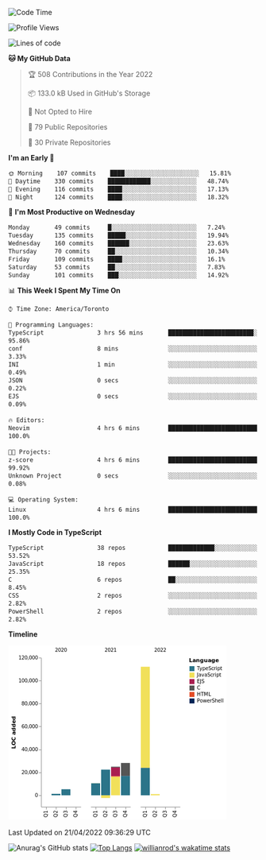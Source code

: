 <!--START_SECTION:waka-->
![Code Time](http://img.shields.io/badge/Code%20Time-209%20hrs%2059%20mins-blue)

![Profile Views](http://img.shields.io/badge/Profile%20Views-34-blue)

![Lines of code](https://img.shields.io/badge/From%20Hello%20World%20I%27ve%20Written-203%20Thousand%20lines%20of%20code-blue)

**🐱 My GitHub Data** 

> 🏆 508 Contributions in the Year 2022
 > 
> 📦 133.0 kB Used in GitHub's Storage 
 > 
> 🚫 Not Opted to Hire
 > 
> 📜 79 Public Repositories 
 > 
> 🔑 30 Private Repositories  
 > 
**I'm an Early 🐤** 

```text
🌞 Morning    107 commits    ████░░░░░░░░░░░░░░░░░░░░░   15.81% 
🌆 Daytime    330 commits    ████████████░░░░░░░░░░░░░   48.74% 
🌃 Evening    116 commits    ████░░░░░░░░░░░░░░░░░░░░░   17.13% 
🌙 Night      124 commits    ████░░░░░░░░░░░░░░░░░░░░░   18.32%

```
📅 **I'm Most Productive on Wednesday** 

```text
Monday       49 commits     █░░░░░░░░░░░░░░░░░░░░░░░░   7.24% 
Tuesday      135 commits    █████░░░░░░░░░░░░░░░░░░░░   19.94% 
Wednesday    160 commits    ██████░░░░░░░░░░░░░░░░░░░   23.63% 
Thursday     70 commits     ██░░░░░░░░░░░░░░░░░░░░░░░   10.34% 
Friday       109 commits    ████░░░░░░░░░░░░░░░░░░░░░   16.1% 
Saturday     53 commits     ██░░░░░░░░░░░░░░░░░░░░░░░   7.83% 
Sunday       101 commits    ███░░░░░░░░░░░░░░░░░░░░░░   14.92%

```


📊 **This Week I Spent My Time On** 

```text
⌚︎ Time Zone: America/Toronto

💬 Programming Languages: 
TypeScript               3 hrs 56 mins       ████████████████████████░   95.86% 
conf                     8 mins              ░░░░░░░░░░░░░░░░░░░░░░░░░   3.33% 
INI                      1 min               ░░░░░░░░░░░░░░░░░░░░░░░░░   0.49% 
JSON                     0 secs              ░░░░░░░░░░░░░░░░░░░░░░░░░   0.22% 
EJS                      0 secs              ░░░░░░░░░░░░░░░░░░░░░░░░░   0.09%

🔥 Editors: 
Neovim                   4 hrs 6 mins        █████████████████████████   100.0%

🐱‍💻 Projects: 
z-score                  4 hrs 6 mins        █████████████████████████   99.92% 
Unknown Project          0 secs              ░░░░░░░░░░░░░░░░░░░░░░░░░   0.08%

💻 Operating System: 
Linux                    4 hrs 6 mins        █████████████████████████   100.0%

```

**I Mostly Code in TypeScript** 

```text
TypeScript               38 repos            █████████████░░░░░░░░░░░░   53.52% 
JavaScript               18 repos            ██████░░░░░░░░░░░░░░░░░░░   25.35% 
C                        6 repos             ██░░░░░░░░░░░░░░░░░░░░░░░   8.45% 
CSS                      2 repos             ░░░░░░░░░░░░░░░░░░░░░░░░░   2.82% 
PowerShell               2 repos             ░░░░░░░░░░░░░░░░░░░░░░░░░   2.82%

```


**Timeline**

![Chart not found](https://raw.githubusercontent.com/wise-introvert/wise-introvert/master/charts/bar_graph.png) 


 Last Updated on 21/04/2022 09:36:29 UTC
<!--END_SECTION:waka-->

![Anurag's GitHub stats](https://github-readme-stats.vercel.app/api?username=wise-introvert&count_private=true&show_icons=true)
[![Top Langs](https://github-readme-stats.vercel.app/api/top-langs/?username=wise-introvert&langs_count=10)](https://github.com/anuraghazra/github-readme-stats)
[![willianrod's wakatime stats](https://github-readme-stats.vercel.app/api/wakatime?username=wiseintrovert)](https://github.com/anuraghazra/github-readme-stats)
